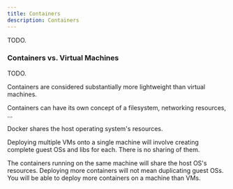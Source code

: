 ```yaml
---
title: Containers
description: Containers
---
```


TODO.

### Containers vs. Virtual Machines
TODO.

Containers are considered substantially more lightweight than virtual machines.

Containers can have its own concept of a filesystem, networking resources, ...

Docker shares the host operating system's resources. 

Deploying multiple VMs onto a single machine will involve creating complete guest OSs and libs for each. There is no sharing of them.

The containers running on the same machine will share the host OS's resources. Deploying more containers will not mean duplicating guest OSs. You will be able to deploy more containers on a machine than VMs.
